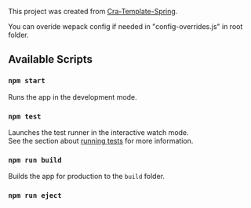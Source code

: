 This project was created from [Cra-Template-Spring](https://www.npmjs.com/package/cra-template-spring).

You can overide wepack config if needed in "config-overrides.js" in root folder.


## Available Scripts

### `npm start`

Runs the app in the development mode.

### `npm test`

Launches the test runner in the interactive watch mode.<br>
See the section about [running tests](https://facebook.github.io/create-react-app/docs/running-tests) for more information.

### `npm run build`

Builds the app for production to the `build` folder.<br>

### `npm run eject`